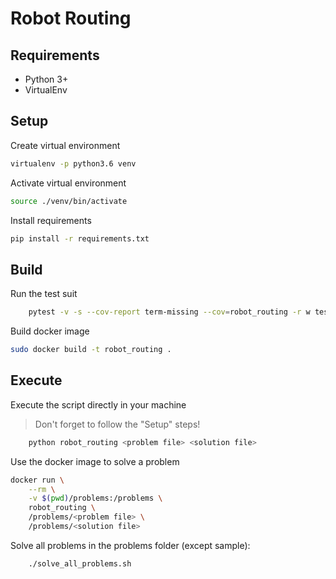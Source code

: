 # Robot Routing

## Requirements

- Python 3+
- VirtualEnv


## Setup

Create virtual environment
```bash
virtualenv -p python3.6 venv
```

Activate virtual environment
```bash
source ./venv/bin/activate
```

Install requirements
```bash
pip install -r requirements.txt
```

## Build

Run the test suit
```bash
    pytest -v -s --cov-report term-missing --cov=robot_routing -r w tests
```

Build docker image
```bash
sudo docker build -t robot_routing .
```

## Execute

Execute the script directly in your machine

> Don't forget to follow the "Setup" steps!

```bash
    python robot_routing <problem file> <solution file>
```

Use the docker image to solve a problem
```bash
docker run \
    --rm \
    -v $(pwd)/problems:/problems \
    robot_routing \
    /problems/<problem file> \
    /problems/<solution file>
```

Solve all problems in the problems folder (except sample):
```bash
    ./solve_all_problems.sh
```
